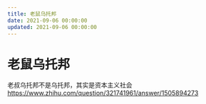 ```yaml
---
title: 老鼠乌托邦
date: 2021-09-06 00:00:00
updated: 2021-09-06 00:00:00
---
```


# 老鼠乌托邦

老叔乌托邦不是乌托邦，其实是资本主义社会 https://www.zhihu.com/question/321741961/answer/1505894273
